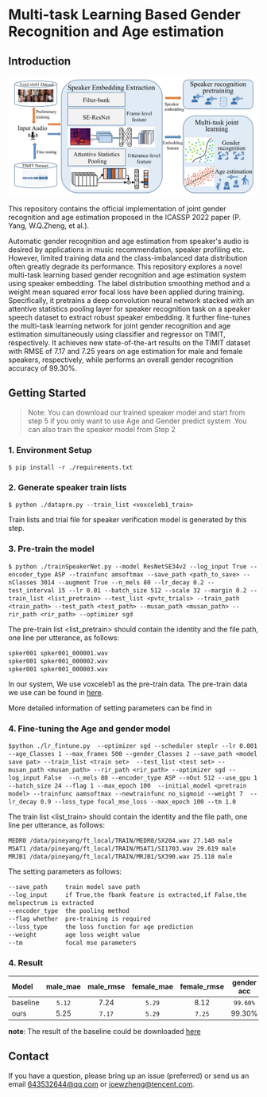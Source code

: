 <!--
 * @Descripttion: Code for the paper of multi-task learning based gender recognition and age estimation task
 * @version: V1.0.1
 * @Author: P.Yang
 * @Date: 2021-10-06 19:43:03
 * @LastEditors: yp
 * @LastEditTime: 2021-10-09 22:31:35
-->
# Multi-task Learning Based Gender Recognition and Age estimation
## Introduction
![模型](images/model.png)

This repository contains the official implementation of joint gender recognition and age estimation proposed in the ICASSP 2022 paper (P. Yang, W.Q.Zheng, et al.).

Automatic gender recognition and age estimation from speaker's audio is desired by applications in music recommendation, speaker profiling etc. However, limited training data and the class-imbalanced data distribution often greatly degrade its performance. This repository explores a novel multi-task learning based gender recognition and age estimation system using speaker embedding. The label distribution smoothing method and a weight mean squared error focal loss have been applied during training. Specifically, it pretrains a deep convolution neural network stacked with an attentive statistics pooling layer for speaker recognition task on a speaker speech dataset to extract robust speaker embedding. It further fine-tunes the multi-task learning network for joint gender recognition and age estimation simultaneously using classifier and regressor on TIMIT, respectively. It achieves new state-of-the-art results on the TIMIT dataset with RMSE of 7.17 and 7.25 years on age estimation for male and female speakers, respectively, while performs an overall gender recognition accuracy of 99.30%.

## Getting Started

>Note: You can download our trained speaker model and start from step 5 if you only want to use Age and Gender predict system .You can also train the speaker model from Step 2

### 1. Environment Setup


```
$ pip install -r ./requirements.txt
```


### 2. Generate speaker train lists

```
$ python ./datapre.py --train_list <voxceleb1_train> 
```
Train lists and trial file for speaker verification model is generated by this step.

### 3. Pre-train the model

```
$ python ./trainSpeakerNet.py --model ResNetSE34v2 --log_input True --encoder_type ASP --trainfunc amsoftmax --save_path <path_to_save> --nClasses 3014 --augment True --n_mels 80 --lr_decay 0.2 --test_interval 15 --lr 0.01 --batch_size 512 --scale 32 --margin 0.2 --train_list <list_pretrain> --test_list <pvtc_trials> --train_path <train_path> --test_path <test_path> --musan_path <musan_path> --rir_path <rir_path> --optimizer sgd 
```

The pre-train list <list_pretrain> should contain the identity and the file path, one line per utterance, as follows:
```
spker001 spker001_000001.wav
spker001 spker001_000002.wav
spker001 spker001_000003.wav

```
In our system, We use voxceleb1 as the pre-train data. The pre-train data we use can be found in [here](http://www.openslr.org/49/).


More detailed information of setting parameters can be find in 


### 4. Fine-tuning the Age and gender model
```
$python ./lr_fintune.py  --optimizer sgd --scheduler steplr --lr 0.001 --age_Classes 1 --max_frames 500 --gender_Classes 2 --save_path <model save pat> --train_list <train set>  --test_list <test set> --musan_path <musan_path> --rir_path <rir_path> --optimizer sgd --log_input False  --n_mels 80 --encoder_type ASP --nOut 512 --use_gpu 1 --batch_size 24 --flag 1 --max_epoch 100  --initial_model <pretrain model> --trainfunc aamsoftmax --newtrainfunc no_sigmoid --weight 7  --lr_decay 0.9 --loss_type focal_mse_loss --max_epoch 100 --tm 1.0 
```
The train list <list_train> should contain the identity and the file path, one line per utterance, as follows:
```
MEDR0 /data/pineyang/ft_local/TRAIN/MEDR0/SX204.wav 27.140 male
MSAT1 /data/pineyang/ft_local/TRAIN/MSAT1/SI1703.wav 29.619 male
MRJB1 /data/pineyang/ft_local/TRAIN/MRJB1/SX390.wav 25.118 male
```
The setting parameters as follows:
```
--save_path     train model save path
--log_input     if True,the fbank feature is extracted,if False,the melspectrum is extracted
--encoder_type  the pooling method
--flag whether  pre-training is required
--loss_type     the loss function for age prediction
--weight        age loss weight value
--tm            focal mse parameters
```
### 4. Result
| Model | male_mae | male_rmse | female_mae | female_rmse | gender acc |
| :-----|:----: | :----: |:----: | :----: | :----: |
| baseline |`5.12` |7.24 |`5.29` |8.12 |`99.60%` |
| ours |5.25 |`7.17` |`5.29` |`7.25` |99.30% |


**note**: The result of the baseline could be downloaded [here](https://www.mdpi.com/1424-8220/21/14/4785/xml) 

## Contact
If you have a question, please bring up an issue (preferred) or send us an email 643532644@qq.com or joewzheng@tencent.com.